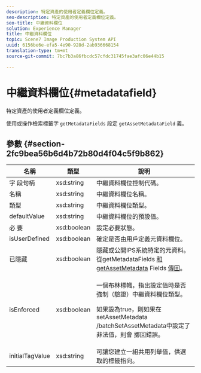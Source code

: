 ```yaml
---
description: 特定資產的使用者定義欄位定義。
seo-description: 特定資產的使用者定義欄位定義。
seo-title: 中繼資料欄位
solution: Experience Manager
title: 中繼資料欄位
topic: Scene7 Image Production System API
uuid: 6156be6e-efa5-4e90-928d-2ab936668154
translation-type: tm+mt
source-git-commit: 7bc7b3a86fbcdc57cfdc31745fae3afc06e44b15

---
```



# 中繼資料欄位{#metadatafield}

特定資產的使用者定義欄位定義。

使用或操作檢索標籤字 `getMetadataFields` 段定 `getAssetMetadataField` 義。

## 參數 {#section-2fc9bea56b6d4b72b80d4f04c5f9b862}

<table id="table_04100BB8ABD84EF68B0A7CE3AD946414"> 
 <thead> 
  <tr> 
   <th colname="col1" class="entry"> 名稱 </th> 
   <th colname="col2" class="entry"> 類型 </th> 
   <th colname="col3" class="entry"> 說明 </th> 
  </tr> 
 </thead>
 <tbody> 
  <tr> 
   <td colname="col1"> <span class="codeph"> 字 <span class="varname"> 段句柄</span></span> </td> 
   <td colname="col2"> <span class="codeph"> xsd:string</span> </td> 
   <td colname="col3"> 中繼資料欄位控制代碼。 </td> 
  </tr> 
  <tr> 
   <td colname="col1"> <span class="codeph"> <span class="varname"> 名稱</span></span> </td> 
   <td colname="col2"> <span class="codeph"> xsd:string</span> </td> 
   <td colname="col3"> 中繼資料欄位名稱。 </td> 
  </tr> 
  <tr> 
   <td colname="col1"> <span class="codeph"> <span class="varname"> 類型</span></span> </td> 
   <td colname="col2"> <span class="codeph"> xsd:string</span> </td> 
   <td colname="col3"> 中繼資料欄位類型。 </td> 
  </tr> 
  <tr> 
   <td colname="col1"> <span class="codeph"> <span class="varname"> defaultValue</span></span> </td> 
   <td colname="col2"> <span class="codeph"> xsd:string</span> </td> 
   <td colname="col3"> 中繼資料欄位的預設值。 </td> 
  </tr> 
  <tr> 
   <td colname="col1"> <span class="codeph"> 必 <span class="varname"> 要</span></span> </td> 
   <td colname="col2"> <span class="codeph"> xsd:boolean</span> </td> 
   <td colname="col3"> 設定必要狀態。 </td> 
  </tr> 
  <tr> 
   <td colname="col1"> <span class="codeph"> <span class="varname"> isUserDefined</span></span> </td> 
   <td colname="col2"> <span class="codeph"> xsd:boolean</span> </td> 
   <td colname="col3"> 確定是否由用戶定義元資料欄位。 </td> 
  </tr> 
  <tr> 
   <td colname="col1"><span class="codeph"> <span class="varname"> 已隱藏</span></span> </td> 
   <td colname="col2"><span class="codeph"> xsd:boolean</span> </td> 
   <td colname="col3">隱藏或公開IPS系統特定的元資料。 從getMetadataFields <a href="../../operations/c-operations-intro/c-methods/r-get-metadata-fields.md#reference-170337127801401d9ea54bd4ccf28efe" format="dita" scope="local"> 和getAssetMetadata</a> Fields <a href="../../operations/c-operations-intro/c-methods/r-get-asset-metadata-fields.md#reference-ea57f8e98d3e443da66114550b0d0a28" format="dita" scope="local"> 傳回</a>。 </td> 
  </tr> 
  <tr> 
   <td colname="col1"><span class="codeph"><span class="varname"> isEnforced</span></span> </td> 
   <td colname="col2"><span class="codeph"> xsd:boolean</span> </td> 
   <td colname="col3"> <p>一個布林標幟，指出設定值時是否強制（驗證）中繼資料欄位類型。 </p> <p>如果設為true，則如果在setAssetMetadata <span class="codeph"> /batchSetAssetMetadata中設定了非法值，則會</span> 擲回錯誤<span class="codeph"></span>。 </p> </td> 
  </tr> 
  <tr> 
   <td colname="col1"> <span class="codeph"> <span class="varname"> initialTagValue</span></span> </td> 
   <td colname="col2"> <span class="codeph"> xsd:string</span> </td> 
   <td colname="col3"> 可讓您建立一組共用列舉值，供選取的標籤指向。 </td> 
  </tr> 
 </tbody> 
</table>

